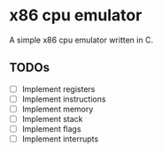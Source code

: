 # x86 cpu emulator

A simple x86 cpu emulator written in C.

## TODOs

- [ ] Implement registers
- [ ] Implement instructions
- [ ] Implement memory
- [ ] Implement stack
- [ ] Implement flags
- [ ] Implement interrupts
